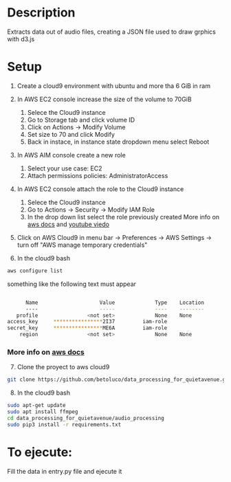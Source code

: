 # Description
Extracts data out of audio files, creating a JSON file used to draw
grphics with d3.js

# Setup

1. Create a cloud9 environment with ubuntu and more tha 6 GiB in ram
2. In AWS EC2 console increase the size of the volume to 70GiB
   1. Selece the Cloud9 instance
   2. Go to Storage tab and click volume ID
   3. Click on Actions -> Modify Volume
   4. Set size to 70 and click Modify
   5. Back in instace, in instance state dropdown menu select Reboot

3. In AWS AIM console create a new role 
   1. Select your use case: EC2
   2. Attach permissions policies: AdministratorAccess

4. In AWS EC2 console attach the role to the Cloud9 instance
   1. Selece the Cloud9 instance
   2. Go to Actions -> Security -> Modify IAM Role
   3. In the drop down list select the role previously created
More info on [aws docs](https://docs.aws.amazon.com/cloud9/latest/user-guide/credentials.html#credentials-temporary-attach-console) and [youtube viedo](https://www.youtube.com/watch?v=C4AyfV3Z3xs)

5. Click on AWS Cloud9 in menu bar -> Preferences -> AWS Settings -> turn off "AWS manage temporary credentials"

6. In the cloud9 bash
```bash
aws configure list
```
something like the following text must appear
```bash

      Name                    Value             Type    Location
      ----                    -----             ----    --------
   profile                <not set>             None    None
access_key     ****************2I37         iam-role    
secret_key     ****************ME6A         iam-role    
    region                <not set>             None    None
```
### More info on [aws docs](https://aws.amazon.com/premiumsupport/knowledge-center/access-key-does-not-exist)


7. Clone the proyect to aws cloud9
```bash
git clone https://github.com/betoluco/data_processing_for_quietavenue.git
```

8. In the cloud9 bash
```bash
sudo apt-get update
sudo apt install ffmpeg
cd data_processing_for_quietavenue/audio_processing
sudo pip3 install -r requirements.txt
```
# To ejecute:

Fill the data in entry.py file and ejecute it
